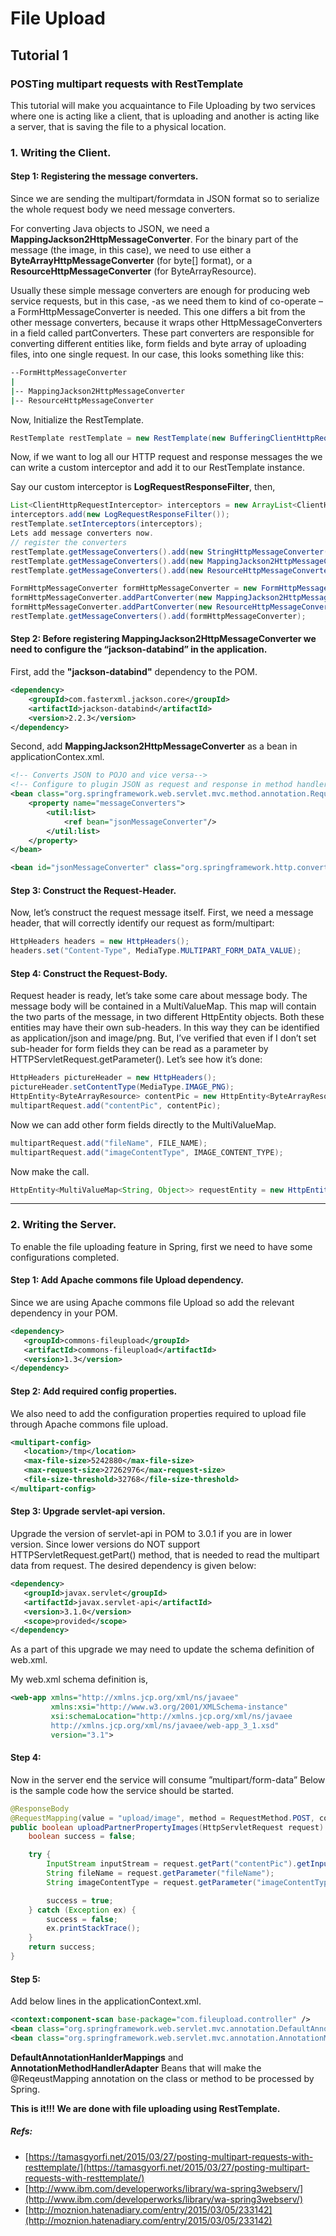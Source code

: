 # File Upload

## Tutorial 1
### POSTing multipart requests with RestTemplate
This tutorial will make you acquaintance to File Uploading by two services where one is acting like a client, that is uploading and another is acting like a server, that is saving the file to a physical location.

### 1. Writing the Client.

#### Step 1:  Registering the message converters.

Since we are sending the multipart/formdata in JSON format so to serialize the whole request body we need message converters.

For converting Java objects to JSON, we need a **MappingJackson2HttpMessageConverter**. For the binary part of the message (the image, in this case), we need to use either a **ByteArrayHttpMessageConverter** (for byte[] format), or a **ResourceHttpMessageConverter** (for ByteArrayResource).

Usually these simple message converters are enough for producing web service requests, but in this case, -as we need them to kind of co-operate – a FormHttpMessageConverter is needed. This one differs a bit from the other message converters, because it wraps other HttpMessageConverters in a field called partConverters. These part converters are responsible for converting different entities like, form fields and byte array of uploading files, into one single request. In our case, this looks something like this:
```sh
--FormHttpMessageConverter
|
|-- MappingJackson2HttpMessageConverter
|-- ResourceHttpMessageConverter
```

Now, Initialize the RestTemplate.
```java
RestTemplate restTemplate = new RestTemplate(new BufferingClientHttpRequestFactory(new SimpleClientHttpRequestFactory()));
```

Now, if we want to log all our HTTP request and response messages the we can write a custom interceptor and add it to our RestTemplate instance.

Say our custom interceptor is  **LogRequestResponseFilter**, then,
```java
List<ClientHttpRequestInterceptor> interceptors = new ArrayList<ClientHttpRequestInterceptor>();
interceptors.add(new LogRequestResponseFilter());
restTemplate.setInterceptors(interceptors);
Lets add message converters now.
// register the converters
restTemplate.getMessageConverters().add(new StringHttpMessageConverter());
restTemplate.getMessageConverters().add(new MappingJackson2HttpMessageConverter());
restTemplate.getMessageConverters().add(new ResourceHttpMessageConverter());

FormHttpMessageConverter formHttpMessageConverter = new FormHttpMessageConverter();
formHttpMessageConverter.addPartConverter(new MappingJackson2HttpMessageConverter());
formHttpMessageConverter.addPartConverter(new ResourceHttpMessageConverter());
restTemplate.getMessageConverters().add(formHttpMessageConverter);
```
#### Step 2: Before registering  MappingJackson2HttpMessageConverter we need to configure the “jackson-databind” in the application.
First, add the **"jackson-databind"** dependency to the POM.
```xml
<dependency>
    <groupId>com.fasterxml.jackson.core</groupId>
    <artifactId>jackson-databind</artifactId>
    <version>2.2.3</version>
</dependency>
```
Second, add **MappingJackson2HttpMessageConverter** as a bean in applicationContex.xml.

```xml
<!-- Converts JSON to POJO and vice versa-->
<!-- Configure to plugin JSON as request and response in method handler -->
<bean class="org.springframework.web.servlet.mvc.method.annotation.RequestMappingHandlerAdapter">
    <property name="messageConverters">
        <util:list>
            <ref bean="jsonMessageConverter"/>
        </util:list>
    </property>
</bean>

<bean id="jsonMessageConverter" class="org.springframework.http.converter.json.MappingJackson2HttpMessageConverter"></bean>
```
#### Step 3: Construct the Request-Header.
Now, let’s construct the request message itself.
First, we need a message header, that will correctly identify our request as form/multipart:
```java
HttpHeaders headers = new HttpHeaders();
headers.set("Content-Type", MediaType.MULTIPART_FORM_DATA_VALUE);
```
#### Step 4: Construct the Request-Body.
Request header is ready, let’s take some care about message body. The message body will be contained in a MultiValueMap. This map will contain the two parts of the message, in two different HttpEntity objects. Both these entities may have their own sub-headers. In this way they can be identified as application/json and image/png. But, I’ve verified that even if I don’t set sub-header for form fields they can be read as a parameter by HTTPServletRequest.getParameter(). Let’s see how it’s done:
```java
HttpHeaders pictureHeader = new HttpHeaders();
pictureHeader.setContentType(MediaType.IMAGE_PNG);
HttpEntity<ByteArrayResource> contentPic = new HttpEntity<ByteArrayResource>(bytes, pictureHeader);
multipartRequest.add("contentPic", contentPic);
```
Now we can add other form fields directly to the  MultiValueMap.
```java
multipartRequest.add("fileName", FILE_NAME);
multipartRequest.add("imageContentType", IMAGE_CONTENT_TYPE);
```
Now make the call.
```java
HttpEntity<MultiValueMap<String, Object>> requestEntity = new HttpEntity(multipartRequest, headers);
```

--------------

### 2. Writing the Server.

To enable the file uploading feature in Spring, first we need to have some configurations completed.
#### Step 1: Add Apache commons file Upload dependency.
Since we are using Apache commons file Upload so add the relevant dependency in your POM.
```xml
<dependency>
   <groupId>commons-fileupload</groupId>
   <artifactId>commons-fileupload</artifactId>
   <version>1.3</version>
</dependency>
```

#### Step 2: Add required config properties.
We also need to add the configuration properties required to upload file through Apache commons file upload.
```xml
<multipart-config>
   <location>/tmp</location>
   <max-file-size>5242880</max-file-size>
   <max-request-size>27262976</max-request-size>
   <file-size-threshold>32768</file-size-threshold>
</multipart-config>
```
#### Step 3: Upgrade servlet-api version.
Upgrade the version of servlet-api in POM to 3.0.1 if you are in lower version. Since lower versions do NOT support HTTPServletRequest.getPart() method, that is needed to read the multipart data from request. The desired dependency is given below:
```xml
<dependency>
   <groupId>javax.servlet</groupId>
   <artifactId>javax.servlet-api</artifactId>
   <version>3.1.0</version>
   <scope>provided</scope>
</dependency>
```
As a part of this upgrade we may need to update the schema definition of web.xml.

My web.xml schema definition is,
```xml
<web-app xmlns="http://xmlns.jcp.org/xml/ns/javaee"
         xmlns:xsi="http://www.w3.org/2001/XMLSchema-instance"
         xsi:schemaLocation="http://xmlns.jcp.org/xml/ns/javaee
         http://xmlns.jcp.org/xml/ns/javaee/web-app_3_1.xsd"
         version="3.1">
```
#### Step 4:
Now in the server end the service will consume ”multipart/form-data”
Below is the sample code how the service should be started.

```java
@ResponseBody
@RequestMapping(value = "upload/image", method = RequestMethod.POST, consumes = {"multipart/form-data"})
public boolean uploadPartnerPropertyImages(HttpServletRequest request) {
    boolean success = false;

    try {
        InputStream inputStream = request.getPart("contentPic").getInputStream();
        String fileName = request.getParameter("fileName");
        String imageContentType = request.getParameter("imageContentType");

        success = true;
    } catch (Exception ex) {
        success = false;
        ex.printStackTrace();
    }
    return success;
}
```


#### Step 5:
Add below lines in the applicationContext.xml.
```xml
<context:component-scan base-package="com.fileupload.controller" />
<bean class="org.springframework.web.servlet.mvc.annotation.DefaultAnnotationHandlerMapping" />
<bean class="org.springframework.web.servlet.mvc.annotation.AnnotationMethodHandlerAdapter" />
```
**DefaultAnnotationHanlderMappings** and **AnnotationMethodHandlerAdapter**
Beans that will make the @ReqeustMapping annotation on the class or method to be processed by Spring.


**This is it!!! We are done with file uploading using RestTemplate.**

##### Refs:
* [https://tamasgyorfi.net/2015/03/27/posting-multipart-requests-with-resttemplate/](https://tamasgyorfi.net/2015/03/27/posting-multipart-requests-with-resttemplate/)
* [http://www.ibm.com/developerworks/library/wa-spring3webserv/](http://www.ibm.com/developerworks/library/wa-spring3webserv/)
* [http://moznion.hatenadiary.com/entry/2015/03/05/233142](http://moznion.hatenadiary.com/entry/2015/03/05/233142)





